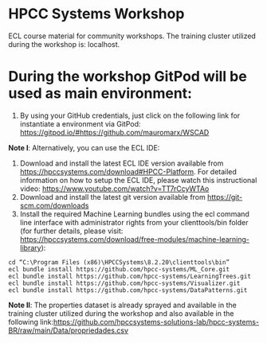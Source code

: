 # HPCC Systems Workshop

ECL course material for community workshops. The training cluster utilized during the workshop is: localhost.

# During the workshop GitPod will be used as main environment:
1. By using your GitHub credentials, just click on the following link for instantiate a environment via GitPod:
https://gitpod.io/#https://github.com/mauromarx/WSCAD

**Note I**: Alternatively, you can use the ECL IDE:
1. Download and install the latest ECL IDE version available from https://hpccsystems.com/download#HPCC-Platform. For detailed information on how to setup the ECL IDE, please watch this instructional video: https://www.youtube.com/watch?v=TT7rCcyWTAo
2. Download and install the latest git version available from https://git-scm.com/downloads
3. Install the required Machine Learning bundles using the ecl command line interface with administrator rights from your clienttools/bin folder (for further details, please visit: https://hpccsystems.com/download/free-modules/machine-learning-library):

```
cd “C:\Program Files (x86)\HPCCSystems\8.2.20\clienttools\bin” 
ecl bundle install https://github.com/hpcc-systems/ML_Core.git
ecl bundle install https://github.com/hpcc-systems/LearningTrees.git
ecl bundle install https://github.com/hpcc-systems/Visualizer.git
ecl bundle install https://github.com/hpcc-systems/DataPatterns.git
```

**Note II**: The properties dataset is already sprayed and available in the training cluster utilized during the workshop and also available in the following link:https://github.com/hpccsystems-solutions-lab/hpcc-systems-BR/raw/main/Data/propriedades.csv
